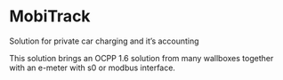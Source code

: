 # MobiTrack
Solution for private car charging and it’s accounting 

This solution brings an OCPP 1.6 solution from many wallboxes together with an e-meter with s0 or modbus interface. 
